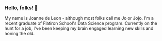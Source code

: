### Hello, folks! 👋

My name is Joanne de Leon - although most folks call me Jo or Jojo. I'm a recent graduate of Flatiron School's Data Science program. Currently on the hunt for a job, I've been keeping my brain engaged learning new skills and honing the old.

<!--
**jojodeleon/jojodeleon** is a ✨ _special_ ✨ repository because its `README.md` (this file) appears on your GitHub profile.


🔭 I’m currently working on AWS Cloud Practitioner Certification 
🌱 I’m currently learning Tableau
💬 Ask me about ... my love of cooking and baking!
📫 How to reach me: trudell1977@gmail.com
You can find me on [![LInkedIn][3.2]][3]
😄 Pronouns: she/her
⚡ Fun fact: ... You can find me riding around Chicago on my bike taking photos on most weekends
-->
